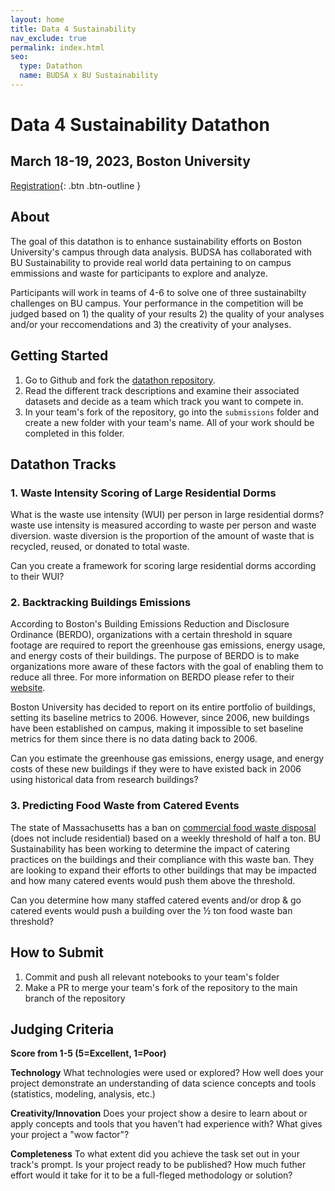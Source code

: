 ```yaml
---
layout: home
title: Data 4 Sustainability
nav_exclude: true
permalink: index.html
seo:
  type: Datathon
  name: BUDSA x BU Sustainability 
---
```


# Data 4 Sustainability  Datathon
## March 18-19, 2023, Boston University

[Registration](https://www.eventbrite.com/e/data-4-sustainability-datathon-tickets-522100686207){: .btn .btn-outline }
## About 
The goal of this datathon is to enhance sustainability efforts on Boston University's campus through data analysis. 
BUDSA has collaborated with BU Sustainability to provide real world data pertaining to on campus emmissions and waste for participants to explore and analyze. 

Participants will work in teams of 4-6 to solve one of three sustainabilty challenges on BU campus. Your performance in the competition will be judged based on 1) the quality of your results 2) the quality of your analyses and/or your reccomendations and 3) the creativity of your analyses.

## Getting Started 
1. Go to Github and fork the [datathon repository](https://github.com/budatasci/data-4-sustainability).
2. Read the different track descriptions and examine their associated datasets and decide as a team which track you want to compete in.
3. In your team's fork of the repository, go into the `submissions` folder and create a new folder with your team's name. All of your work should be completed in this folder.

## Datathon Tracks
### **1. Waste Intensity Scoring of Large Residential Dorms**
What is the waste use intensity (WUI) per person in large residential dorms? waste use intensity is measured according to waste per person and waste diversion. waste diversion is the proportion of the amount of waste that is recycled, reused, or donated to total waste. 

Can you create a framework for scoring large residential dorms according to their WUI?
    
### **2. Backtracking Buildings Emissions**
According to Boston's Building Emissions Reduction and Disclosure Ordinance (BERDO), organizations with a certain threshold in square footage are required to report the greenhouse gas emissions, energy usage, and energy costs of their buildings. The purpose of BERDO is to make organizations more aware of these factors with the goal of enabling them to reduce all three. For more information on BERDO please refer to their [website](https://data.boston.gov/dataset/building-energy-reporting-and-disclosure-ordinance).

Boston University has decided to report on its entire portfolio of buildings, setting its baseline metrics to 2006. However, since 2006, new buildings have been established on campus, making it impossible to set baseline metrics for them since there is no data dating back to 2006. 

Can you estimate the greenhouse gas emissions, energy usage, and energy costs of these new buildings if they were to have existed back in 2006 using historical data from research buildings?

### **3. Predicting Food Waste from Catered Events**
The state of Massachusetts has a ban on [commercial food waste disposal](https://www.mass.gov/guides/massdep-waste-disposal-bans) (does not include residential) based on a weekly threshold of half a ton. BU Sustainability has been working to determine the impact of catering practices on the buildings and their compliance with this waste ban. They are looking to expand their efforts to other buildings that may be impacted and how many catered events would push them above the threshold. 

Can you determine how many staffed catered events and/or drop & go catered events would push a building over the ½ ton food waste ban threshold?

## How to Submit
1. Commit and push all relevant notebooks to your team's folder 
2. Make a PR to merge your team's fork of the repository to the main branch of the repository
 
## Judging Criteria
**Score from 1-5 (5=Excellent, 1=Poor)**

**Technology**
What technologies were used or explored? How well does your project demonstrate an understanding of data science concepts and tools (statistics, modeling, analysis, etc.)

**Creativity/Innovation**
Does your project show a desire to learn about or apply concepts and tools that you haven't had experience with? What gives your project a "wow factor"?

**Completeness**
To what extent did you achieve the task set out in your track's prompt. Is your project ready to be published? How much futher effort would it take for it to be a full-fleged methodology or solution?